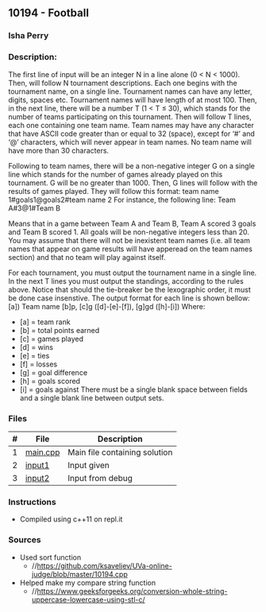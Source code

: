 ## 10194 - Football
### Isha Perry
### Description:



The first line of input will be an integer N in a line alone (0 < N < 1000). Then, will follow N
tournament descriptions. Each one begins with the tournament name, on a single line. Tournament
names can have any letter, digits, spaces etc. Tournament names will have length of at most 100.
Then, in the next line, there will be a number T (1 < T ≤ 30), which stands for the number of teams
participating on this tournament. Then will follow T lines, each one containing one team name. Team
names may have any character that have ASCII code greater than or equal to 32 (space), except for
‘#’ and ‘@’ characters, which will never appear in team names. No team name will have more than 30
characters.

Following to team names, there will be a non-negative integer G on a single line which stands for
the number of games already played on this tournament. G will be no greater than 1000. Then, G
lines will follow with the results of games played. They will follow this format:
team name 1#goals1@goals2#team name 2
For instance, the following line:
Team A#3@1#Team B

Means that in a game between Team A and Team B, Team A scored 3 goals and Team B scored 1.
All goals will be non-negative integers less than 20. You may assume that there will not be inexistent
team names (i.e. all team names that appear on game results will have apperead on the team names
section) and that no team will play against itself.

For each tournament, you must output the tournament name in a single line. In the next T lines you
must output the standings, according to the rules above. Notice that should the tie-breaker be the
lexographic order, it must be done case insenstive. The output format for each line is shown bellow:
[a]) Team name [b]p, [c]g ([d]-[e]-[f]), [g]gd ([h]-[i])
Where:
- [a] = team rank
- [b] = total points earned
- [c] = games played
- [d] = wins
- [e] = ties
- [f] = losses
- [g] = goal difference
- [h] = goals scored
- [i] = goals against
There must be a single blank space between fields and a single blank line between output sets. 



### Files

|   #   | File                       | Description                              |
| :---: | -------------------------- | ---------------------------------------- |
|   1   | [main.cpp](./main.cpp)     | Main file containing solution            |
|   2   | [input1](./input1)         | Input given                              |
|   3   | [input2](./input2)         | Input from debug                         |


### Instructions

- Compiled using c++11 on repl.it

### Sources
- Used sort function
  - //https://github.com/ksaveljev/UVa-online-judge/blob/master/10194.cpp
- Helped make my compare string function
  - //https://www.geeksforgeeks.org/conversion-whole-string-uppercase-lowercase-using-stl-c/
